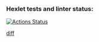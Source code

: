 ### Hexlet tests and linter status:
[![Actions Status](https://github.com/HiKris1801/python-project-50/actions/workflows/hexlet-check.yml/badge.svg)](https://github.com/HiKris1801/python-project-50/actions)


[diff](https://asciinema.org/a/JOOwftQoLpgxePwav7tQv4agO)
